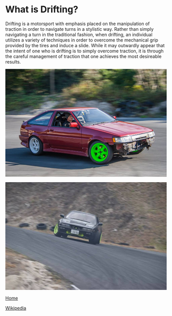 # What is Drifting?
Drifting is a motorsport with emphasis placed on the manipulation of traction in order to navigate turns in a stylistic way. Rather than simply navigating a turn in the traditional fashion, when drifting, an individual utilizes a variety of techniques in order to overcome the mechanical grip provided by the tires and induce a slide. While it may outwardly appear that the intent of one who is drifting is to simply overcome traction, it is through the careful management of traction that one achieves the most desireable results.

![Alt text](14915598_1176576489094761_6898946756317270970_n.jpg)

![Alt text](17553677_285168448589587_3600504915736800239_n.jpg)

[Home](index.md)

[Wikipedia](https://en.wikipedia.org/wiki/Drifting_(motorsport))
